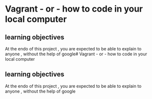 # Vagrant - or - how to code in your local computer
## learning objectives
At the endo of this project , you are expected to be able to explain to anyone , without the help of google# Vagrant - or - how to code in your local computer
## learning objectives
At the endo of this project , you are expected to be able to explain to anyone , without the help of google
